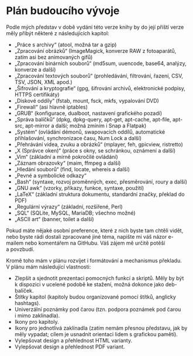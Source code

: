<!--

Linux Kniha kouzel, část Plán budoucího vývoje
Copyright (c) 2019 Singularis <singularis@volny.cz>

Toto dílo je dílem svobodné kultury; můžete ho šířit a modifikovat pod
podmínkami licence Creative Commons Attribution-ShareAlike 4.0 International
vydané neziskovou organizací Creative Commons. Text licence je přiložený
k tomuto projektu nebo ho můžete najít na webové adrese:

https://creativecommons.org/licenses/by-sa/4.0/

-->

# Plán budoucího vývoje

Podle mých představ v době vydání této verze knihy by do její příští verze měly přibýt některé z následujících kapitol:

* „Práce s archivy“ (atool, možná tar a gzip)
* „Zpracování obrázků“ (ImageMagick, konverze RAW z fotoaparátů, zatím asi bez animovaných gifů)
* „Zpracování binárních souborů“ (md5sum, uuencode, base64, analýzy, konverze a další)
* „Zpracování textových souborů“ (prohledávání, filtrování, řazení, CSV, TSV, JSON, XML apod.)
* „Šifrování a kryptografie“ (gpg, šifrování archivů, elektronické podpisy, HTTPS certifikáty)
* „Diskové oddíly“ (fstab, mount, fsck, mkfs, vypalování DVD)
* „Firewall“ (asi hlavně iptables)
* „GRUB“ (konfigurace, dualboot, nastavení grafického pozadí)
* „Správa balíčků“ (dpkg, dpkg-query, apt-get, apt-cache, apt-file, apt-src, apt-mirror a další; možná zmíním i Snap a Flatpak)
* „Systém“ (ovládání démonů, swapovacích oddílů, automatické přihlašování, synchronizace času, Num Lock a další)
* „Přehrávání videa, zvuku a obrázků“ (mplayer, feh, gpicview, ristretto)
* „X (Správce oken)“ (práce s okny, se schránkou, oznámení a další)
* „Vim“ (základní a mírně pokročilé ovládání)
* „Záznam obrazovky“ (maim, ffmpeg a další)
* „Hledání souborů“ (find, locate, whereis a další)
* „Pevné a symbolické odkazy“
* „Bash“ (syntaxe, rozvoj proměnných, exec, přesměrování, roury a další)
* „GNU awk“ (vzorky, příkazy, funkce, syntaxe, použití)
* „LaTeX“ (základní struktura dokumentu, standardní značky, překlad do PDF)
* „Regulární výrazy“ (základní, rozšířené, Perl)
* „SQL“ (SQLite, MySQL, MariaDB; všechno možné)
* „ASCII art“ (banner, toilet a další)

Pokud máte nějaké osobní preference, které z nich byste tam chtěli vidět, nebo byste rádi dostali zpracované jiné téma, napište mi váš názor e-mailem nebo komentářem na GitHubu. Váš zájem mě určitě potěší a povzbudí.

Kromě toho mám v plánu rozvíjet i formátování a mechanismus překladu. V plánu mám následující vlastnosti:

* Zlepšit a sjednotit prezentaci pomocných funkcí a skriptů. Měly by být k dispozici v ucelené podobě ke stažení, možná dokonce jako deb-balíček.
* Štítky kapitol (kapitoly budou organizované pomocí štítků, anglicky hashtags).
* Univerzální poznámky pod čarou (tzn. podpora poznámek pod čarou i mimo zaklínadla).
* Ikony pro kapitoly.
* Ikony pro jednotlivá zaklínadla (zatím nemám přesnou představu, jak by měly vypadat; cílem je usnadnit orientaci lidem s grafickou pamětí).
* Vylepšovat design a přehlednost HTML varianty.
* Vylepšovat design a přehlednost PDF variant.
